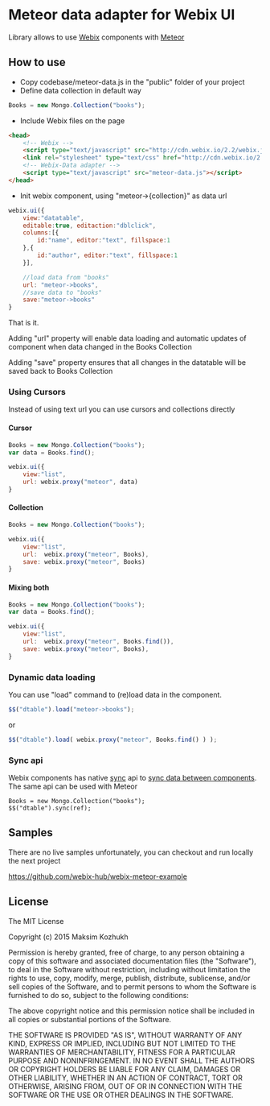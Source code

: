 Meteor data adapter for Webix UI
================================

Library allows to use [Webix](http://webix.com) components with [Meteor](https://meteor.com/)

How to use
-----------

- Copy codebase/meteor-data.js in the "public" folder of your project
- Define data collection in default way

```js
Books = new Mongo.Collection("books");
```

- Include Webix files on the page

```html
<head>
	<!-- Webix -->
	<script type="text/javascript" src="http://cdn.webix.io/2.2/webix.js"></script>
	<link rel="stylesheet" type="text/css" href="http://cdn.webix.io/2.2/webix.css">
	<!-- Webix-Data adapter -->
	<script type="text/javascript" src="meteor-data.js"></script>
</head>
```

- Init webix component, using "meteor->{collection}" as data url

```js
webix.ui({
	view:"datatable",
	editable:true, editaction:"dblclick",
	columns:[{
		id:"name", editor:"text", fillspace:1
	},{
		id:"author", editor:"text", fillspace:1
	}],

	//load data from "books"
	url: "meteor->books",
	//save data to "books"
	save:"meteor->books"
}
```	

That is it.

Adding "url" property will enable data loading and automatic updates of component when data changed in the Books Collection

Adding "save" property ensures that all changes in the datatable will be saved back to Books Collection



### Using Cursors

Instead of using text url you can use cursors and collections directly


#### Cursor

```js
Books = new Mongo.Collection("books");
var data = Books.find();

webix.ui({
	view:"list",
	url: webix.proxy("meteor", data)
}
```

#### Collection

```js
Books = new Mongo.Collection("books");

webix.ui({
	view:"list",
	url:  webix.proxy("meteor", Books),
	save: webix.proxy("meteor", Books)
}
```	

#### Mixing both


```js
Books = new Mongo.Collection("books");
var data = Books.find();

webix.ui({
	view:"list",
	url:  webix.proxy("meteor", Books.find()),
	save: webix.proxy("meteor", Books),
}
```


### Dynamic data loading

You can use "load" command to (re)load data in the component. 

```js
$$("dtable").load("meteor->books");
```

or

```js
$$("dtable").load( webix.proxy("meteor", Books.find() ) );
```




### Sync api

Webix components has native [sync](http://docs.webix.com/api__link__ui.proto_sync.html) api to [sync data between components](http://docs.webix.com/desktop__data_binding.html). The same api can be used with Meteor


```
Books = new Mongo.Collection("books");
$$("dtable").sync(ref);
```



Samples
-----------

There are no live samples unfortunately, you can checkout and run locally the next project

https://github.com/webix-hub/webix-meteor-example



License
----------

The MIT License

Copyright (c) 2015 Maksim Kozhukh 

Permission is hereby granted, free of charge, to any person obtaining a copy
of this software and associated documentation files (the "Software"), to deal
in the Software without restriction, including without limitation the rights
to use, copy, modify, merge, publish, distribute, sublicense, and/or sell
copies of the Software, and to permit persons to whom the Software is
furnished to do so, subject to the following conditions:

The above copyright notice and this permission notice shall be included in
all copies or substantial portions of the Software.

THE SOFTWARE IS PROVIDED "AS IS", WITHOUT WARRANTY OF ANY KIND, EXPRESS OR
IMPLIED, INCLUDING BUT NOT LIMITED TO THE WARRANTIES OF MERCHANTABILITY,
FITNESS FOR A PARTICULAR PURPOSE AND NONINFRINGEMENT. IN NO EVENT SHALL THE
AUTHORS OR COPYRIGHT HOLDERS BE LIABLE FOR ANY CLAIM, DAMAGES OR OTHER
LIABILITY, WHETHER IN AN ACTION OF CONTRACT, TORT OR OTHERWISE, ARISING FROM,
OUT OF OR IN CONNECTION WITH THE SOFTWARE OR THE USE OR OTHER DEALINGS IN
THE SOFTWARE.
